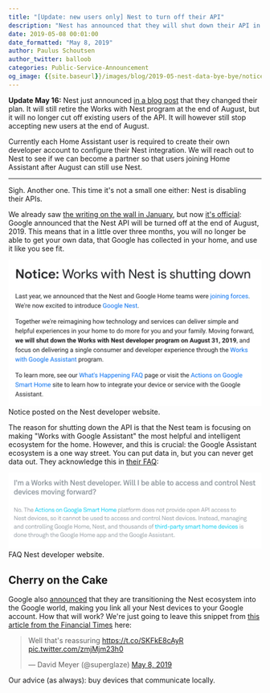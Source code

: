 ```yaml
---
title: "[Update: new users only] Nest to turn off their API"
description: "Nest has announced that they will shut down their API in August, no longer allowing you to access your data."
date: 2019-05-08 00:01:00
date_formatted: "May 8, 2019"
author: Paulus Schoutsen
author_twitter: balloob
categories: Public-Service-Announcement
og_image: {{site.baseurl}}/images/blog/2019-05-nest-data-bye-bye/notice.png
---
```


**Update May 16:** Nest just announced [in a blog post](https://blog.google/products/google-nest/updates-works-with-nest/) that they changed their plan. It will still retire the Works with Nest program at the end of August, but it will no longer cut off existing users of the API. It will however still stop accepting new users at the end of August.

Currently each Home Assistant user is required to create their own developer account to configure their Nest integration. We will reach out to Nest to see if we can become a partner so that users joining Home Assistant after August can still use Nest.

---

Sigh. Another one. This time it's not a small one either: Nest is disabling their APIs.

We already saw [the writing on the wall in January](/blog/2019/01/24/nest-cannot-access-data/), but now [it's official](https://developers.nest.com/): Google announced that the Nest API will be turned off at the end of August, 2019. This means that in a little over three months, you will no longer be able to get your own data, that Google has collected in your home, and use it like you see fit.

<p class='img'>
<img src='/images/blog/2019-05-nest-data-bye-bye/notice.png' alt='Screenshot of the Nest developer website.'>
Notice posted on the Nest developer website.
</p>

The reason for shutting down the API is that the Nest team is focusing on making "Works with Google Assistant" the most helpful and intelligent ecosystem for the home. However, and this is crucial: the Google Assistant ecosystem is a one way street. You can put data in, but you can never get data out. They acknowledge this in [their FAQ](https://nest.com/whats-happening/):

<p class='img'>
<img src='/images/blog/2019-05-nest-data-bye-bye/faq.png' alt='Screenshot of the FAQ on the Nest developer website.'>
FAQ Nest developer website.
</p>

## Cherry on the Cake

Google also [announced](https://nest.com/blog/2019/05/07/introducing-google-nest/) that they are transitioning the Nest ecosystem into the Google world, making you link all your Nest devices to your Google account. How that will work? We're just going to leave this snippet from [this article from the Financial Times](https://www.ft.com/content/d8cbd5e6-70de-11e9-bf5c-6eeb837566c5) here:

<blockquote class="twitter-tweet" data-lang="en"><p lang="en" dir="ltr">Well that&#39;s reassuring <a href="https://t.co/SKFkE8cAyR">https://t.co/SKFkE8cAyR</a> <a href="https://t.co/zmjMjm23h0">pic.twitter.com/zmjMjm23h0</a></p>&mdash; David Meyer (@superglaze) <a href="https://twitter.com/superglaze/status/1126043166031994880?ref_src=twsrc%5Etfw">May 8, 2019</a>
</blockquote>

Our advice (as always): buy devices that communicate locally.
